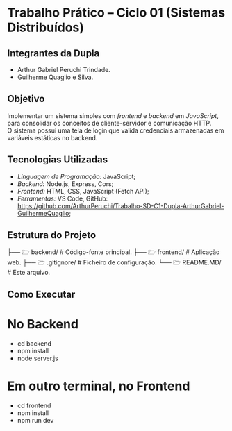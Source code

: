 # Trabalho Prático – Ciclo 01 (Sistemas Distribuídos)

## Integrantes da Dupla
- Arthur Gabriel Peruchi Trindade.
- Guilherme Quaglio e Silva.

## Objetivo
Implementar um sistema simples com *frontend* e *backend* em *JavaScript*, para consolidar os conceitos de cliente-servidor e comunicação HTTP.  
O sistema possui uma tela de login que valida credenciais armazenadas em variáveis estáticas no backend.

## Tecnologias Utilizadas
- *Linguagem de Programação:* JavaScript;
- *Backend:* Node.js, Express, Cors;
- *Frontend:* HTML, CSS, JavaScript (Fetch API);
- *Ferramentas:* VS Code, GitHub: https://github.com/ArthurPeruchi/Trabalho-SD-C1-Dupla-ArthurGabriel-GuilhermeQuaglio;

## Estrutura do Projeto
├── 🗁 backend/	# Código-fonte principal.
├── 🗁 frontend/	# Aplicação web.
├── 🗁 .gitignore/	# Ficheiro de configuração.
└── 🗁 README.MD/	# Este arquivo.

## Como Executar
# No Backend
- cd backend
- npm install
- node server.js

# Em outro terminal, no Frontend
- cd frontend
- npm install
- npm run dev